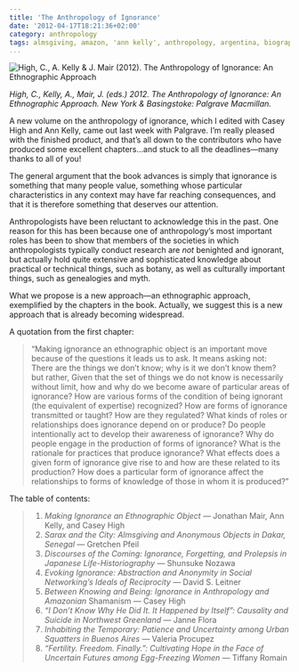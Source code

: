 ```yaml
---
title: 'The Anthropology of Ignorance'
date: '2012-04-17T18:21:36+02:00'
category: anthropology
tags: almsgiving, amazon, 'ann kelly', anthropology, argentina, biography, book, 'casey high', fertility, greenland, housing, ignorance, japan, networking, NRT, senegal, shamanism, suicide, 'the gift'
...
```


![High, C., A. Kelly & J. Mair (2012). The Anthropology of Ignorance: An Ethnographic Approach]({static}/assets/images/ignorance.jpg)

*High, C., Kelly, A., Mair, J. (eds.) 2012. The Anthropology of Ignorance: An Ethnographic Approach. New York &amp; Basingstoke: Palgrave Macmillan.*

A new volume on the anthropology of ignorance, which I edited with Casey High and Ann Kelly, came out last week with Palgrave. I’m really pleased with the finished product, and that’s all down to the contributors who have produced some excellent chapters…and stuck to all the deadlines—many thanks to all of you!

The general argument that the book advances is simply that ignorance is something that many people value, something whose particular characteristics in any context may have far reaching consequences, and that it is therefore something that deserves our attention.

Anthropologists have been reluctant to acknowledge this in the past. One reason for this has been because one of anthropology’s most important roles has been to show that members of the societies in which anthropologists typically conduct research are *not* benighted and ignorant, but actually hold quite extensive and sophisticated knowledge about practical or technical things, such as botany, as well as culturally important things, such as genealogies and myth.

What we propose is a new approach—an ethnographic approach, exemplified by the chapters in the book. Actually, we suggest this is a new approach that is already becoming widespread.

A quotation from the first chapter:

> “Making ignorance an ethnographic object is an important move because of the questions it leads us to ask. It means asking not: There are the things we don’t know; why is it we don’t know them? but rather, Given that the set of things we do not know is necessarily without limit, how and why do we become aware of particular areas of ignorance? How are various forms of the condition of being ignorant (the equivalent of expertise) recognized? How are forms of ignorance transmitted or taught? How are they regulated? What kinds of roles or relationships does ignorance depend on or produce? Do people intentionally act to develop their awareness of ignorance? Why do people engage in the production of forms of ignorance? What is the rationale for practices that produce ignorance? What effects does a given form of ignorance give rise to and how are these related to its production? How does a particular form of ignorance affect the relationships to forms of knowledge of those in whom it is produced?”

The table of contents:

> 1. *Making Ignorance an Ethnographic Object —* Jonathan Mair, Ann Kelly, and Casey High
> 2. *Sarax and the City: Almsgiving and Anonymous Objects in Dakar, Senegal —* Gretchen Pfeil
> 3. *Discourses of the Coming: Ignorance, Forgetting, and Prolepsis in Japanese Life-Historiography —* Shunsuke Nozawa
> 4. *Evoking Ignorance: Abstraction and Anonymity in Social Networking’s Ideals of Reciprocity —* David S. Leitner
> 5. *Between Knowing and Being: Ignorance in Anthropology and Amazonian* Shamanism — Casey High
> 6. *“I Don’t Know Why He Did It. It Happened by Itself”: Causality and Suicide in Northwest Greenland* — Janne Flora
> 7. *Inhabiting the Temporary: Patience and Uncertainty among Urban Squatters in Buenos Aires —* Valeria Procupez
> 8. *“Fertility. Freedom. Finally.”: Cultivating Hope in the Face of Uncertain Futures among Egg-Freezing Women —* Tiffany Romain
